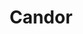 ---
abv: 6.4%
alt:
availability: Keg
bitterness: 
description: A barrel-aged beer fermented on peaches. Aged with a mixed culture, making the beer slightly tart.
gravity: 
hops: 
ibu: 8
img: norway-hill.jpg
layout: beer
malt: 
modal-id: candor
title: Candor
on-tap: nope
sourness: 
style: Peach Sour
---
